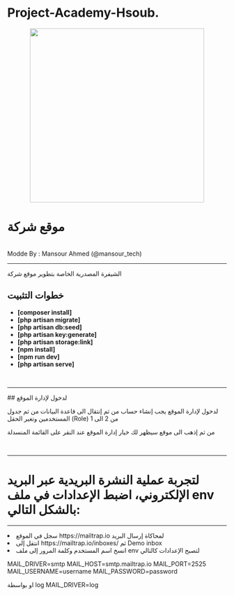 # Project-Academy-Hsoub.

<p align="center"><a href="https://laravel.com" target="_blank"><img src="https://academy.hsoub.com/uploads/monthly_2016_01/SiteLogo-346x108.png.dd3bdd5dfa0e4a7099ebc51f8484032e.png" width="400"></a></p>
<h1>موقع شركة</h1>
<br>
Modde By : Mansour Ahmed (@mansour_tech)
<br>
<hr>
الشيفرة المصدرية الخاصة بتطوير موقع شركة 

## خطوات التثبيت

- **[composer install]**
- **[php artisan migrate]**
- **[php artisan db:seed]**
- **[php artisan key:generate]**
- **[php artisan storage:link]**
- **[npm install]**
- **[npm run dev]**
- **[php artisan serve]**

<br>
<hr>
## لدخول لإدارة الموقع 
<p>لدخول لإدارة الموقع يجب إنشاء حساب من ثم إنتقال الى قاعدة البيانات من ثم جدول المستخدمين وتغير الحقل 
(Role)
من 2 الى 1
</p>
<p>من ثم إذهب الى موقع سيظهر لك خيار إدارة الموقع  عند النقر على القائمة المنسدلة</p>
<br>
<hr>
<h1>لتجربة عملية النشرة البريدية عبر البريد الإلكتروني، اضبط الإعدادات في ملف env بالشكل التالي:</h1>
<hr>
<li>سجل في الموقع https://mailtrap.io لمحاكاة إرسال البريد</li>
<li>انتقل إلى https://mailtrap.io/inboxes/ ثم Demo inbox</li>
<li>انسخ اسم المستخدم وكلمة المرور إلى ملف env لتصبح الإعدادات كالتالي</li>

MAIL_DRIVER=smtp
MAIL_HOST=smtp.mailtrap.io
MAIL_PORT=2525
MAIL_USERNAME=username
MAIL_PASSWORD=password


او بواسطة log
MAIL_DRIVER=log

